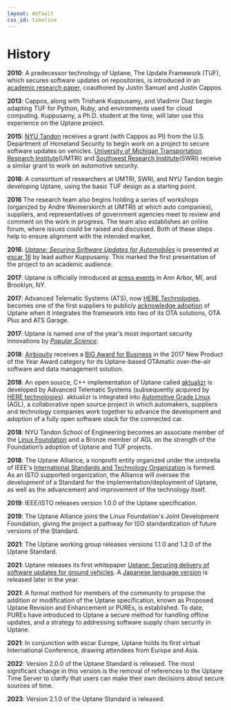 ```yaml
---
layout: default
css_id: timeline
---
```


# History

**2010**:  A predecessor technology of Uptane, The Update Framework (TUF), which
secures software updates on repositories, is introduced in an [academic research paper](papers/samuel_ccs_2010.pdf),
coauthored by Justin Samuel and Justin Cappos.

**2013**:  Cappos, along with Trishank Kuppusamy, and Vladimir Diaz begin
adapting TUF for Python, Ruby, and environments used
for cloud computing.  Kuppusamy, a Ph.D. student at the time, will later
use this experience on the Uptane project.

**2015**: [NYU Tandon](https://engineering.nyu.edu/) receives a grant (with 
Cappos as PI) from the U.S. Department of Homeland Security to begin work on 
a project to secure software updates on vehicles.  [University of Michigan Transportation Research Institute](https://umtri.umich.edu/)(UMTRI)
and [Southwest Research Institute](https://www.swri.org/)(SWRI) receive a 
similar grant to work on automotive security.

**2016**: A consortium of researchers at
UMTRI, SWRI, and NYU Tandon begin developing Uptane, using the basic 
TUF design as a starting point.

**2016** The research team also begins holding a series of workshops (organized by
Andre Weimerskirch at UMTRI) at which auto companies), suppliers, and representatives of government agencies
meet to review and comment on the work in progress. The team also establishes an online forum,
where issues could be raised and discussed. Both of these steps help to ensure
alignment with the intended market.

**2016**: [*Uptane: Securing Software Updates for Automobiles*](papers/kuppusamy_escar_16.pdf)
is presented at [escar 16](https://www.escar.info/escar-europe/history.html) by
lead author Kuppusamy. This
marked the first presentation of the project to an academic audience.

**2017**: Uptane is officially introduced at [press events](https://www.forbes.com/sites/leemathews/2017/01/19/uptane-will-protect-your-connected-car-from-hackers/#233b99d019be) in Ann Arbor, MI, and Brooklyn, NY.

**2017**: Advanced Telematic Systems (ATS), now [HERE Technologies](https://www.here.com/),
becomes one of the first suppliers to publicly [acknowledge adoption](https://www.autoconnectedcar.com/2017/06/connected-car-news-marvell-telit-att-ats-continental-toyota-marvel-safe-drive-systems-cast-car2go-trimble/) of Uptane when it integrates the framework
into two of its OTA solutions, OTA Plus and ATS Garage.

**2017**: Uptane is named one of the year's most important security innovations
by [*Popular Science*](https://www.popsci.com/top-security-innovations-2017/).

**2018**: [Airbiquity](https://www.airbiquity.com) receives a
[BIG Award for Business](https://www.airbiquity.com/news/press-releases/airbiquity-otamatic-named-2017-new-product-year-business-intelligence-group) in the 2017 New Product of the Year Award category for its
Uptane-based OTAmatic over-the-air software and data management solution.

**2018**: An open source, C++ implementation of Uptane called [aktualizr](https://github.com/uptane/aktualizr)
is developed by Advanced Telematic Systems (subsequently acquired by
[HERE technologies](https://www.here.com/en)).  aktualizr
is integrated into [Automotive Grade Linux](https://www.automotivelinux.org/) (AGL),
a collaborative open source project in which
automakers, suppliers and technology companies work together to advance the
development and adoption of a fully open software stack for the connected car.

**2018**: NYU Tandon School of Engineering becomes an associate member of the
[Linux Foundation](https://www.linuxfoundation.org/) and a Bronze member of AGL
on the strength of the Foundation’s adoption of Uptane and TUF projects.

**2018**: The Uptane Alliance, a nonprofit entity organized under the umbrella of
IEEE's [International Standards and Technology Organization](https://ieee-isto.org/) is formed.
As an ISTO supported organization, the Alliance will oversee the development of 
a Standard for the implementation/deployment of Uptane, as well as the 
advancement and improvement of the technology itself.

**2019**: IEEE/ISTO releases version 1.0.0 of the Uptane specification.

**2019**: The Uptane Alliance joins the Linux Foundation's Joint Development Foundation, giving the project
a pathway for ISO standardization of future versions of the Standard.

**2021**: The Uptane working group releases versions 1.1.0 and 1.2.0 of the Uptane Standard.

**2021**: Uptane releases its first whitepaper [Uptane: Securing delivery of software updates for
ground vehicles](https://uptane.github.io/papers/Uptane_first_whitepaper.pdf). A [Japanese language version](https://uptane.github.io/papers/uptane_first_japanese_92121.pdf) is released later in the year. 

**2021**: A formal method for members of the community to propose the addition or modification of the Uptane specification, known as Proposed Uptane Revision and Enhancement or PUREs, is established. To date, PUREs have introduced to Uptane a secure method for handling offline updates, and a strategy to addressing software supply chain security in Uptane.

**2021**: In conjunction with escar Europe, Uptane holds its first virtual International Conference, drawing attendees from Europe and Asia.

**2022**: Version 2.0.0 of the Uptane Standard is released. The most significant change in this version is the removal of references to the Uptane Time Server to clarify that users can make their own decisions about secure sources of time.

**2023**: Version 2.1.0 of the Uptane Standard is released.


